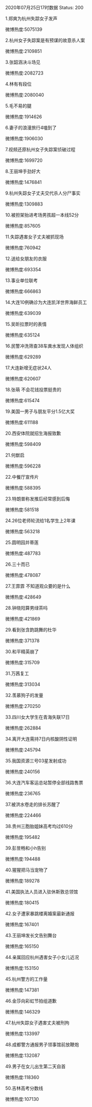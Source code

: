 2020年07月25日17时数据
Status: 200

1.郑爽为杭州失踪女子发声

微博热度:5075139

2.杭州女子失踪案是有预谋的故意杀人案

微博热度:2109851

3.张韶涵决斗场见

微博热度:2082723

4.林有有段位

微博热度:2080040

5.毛不易的腿

微博热度:1914626

6.妻子的浪漫旅行4嗑到了

微博热度:1906030

7.视频还原杭州女子失踪案侦破过程

微博热度:1699720

8.王丽坤手劲好大

微博热度:1476841

9.杭州失踪女子丈夫交代杀人分尸事实

微博热度:1309883

10.被担架抬进考场男孩超一本线52分

微博热度:857605

11.失踪遇害女子丈夫被抓现场

微博热度:760942

12.送给女朋友的衣服

微博热度:693354

13.事业单位联考

微博热度:666863

14.大连10例确诊为大连凯洋世界海鲜员工

微博热度:639039

15.吴昕拉票时的表情

微博热度:635124

16.民警冲洗筛查38车粪水发现人体组织

微博热度:629289

17.大连新增无症状24人

微博热度:620607

18.张萌 不会花钱投票挺贵的

微博热度:615474

19.美国一男子与朋友平分1.5亿大奖

微博热度:611188

20.西安体院就招生海报致歉

微博热度:598409

21.何猷启

微博热度:596228

22.中餐厅宣传片

微博热度:588395

23.特朗普称发推后经常感到后悔

微博热度:581518

24.26位老师轮流给1名学生上2年课

微博热度:563218

25.圆明园并蒂莲

微博热度:487783

26.三十而已

微博热度:478087

27.王霏霏 不知道观众要的是什么

微博热度:428649

28.钟晓阳算男绿茶吗

微博热度:421869

29.看到张含韵跳舞的杜华

微博热度:371378

30.和平精英崩了

微博热度:315709

31.万茜复工

微博热度:313034

32.羡慕狗子的发量

微博热度:270250

33.四川女大学生在青海失联17日

微博热度:262884

34.离开大连需持7日内核酸阴性证明

微博热度:245794

35.我国资源三号03星发射成功

微博热度:240156

36.大连汽车客运总站暂停全部线路售票

微博热度:236765

37.被洪水卷走的排长苏醒了

微博热度:224466

38.贵州三胞胎姐妹高考均过610分

微博热度:195482

39.彭昱畅和小h告别

微博热度:194488

40.猩猩把马当宠物了

微博热度:189278

41.美国执法人员进入驻休斯敦总领馆

微博热度:180415

42.女子遭家暴跳楼离婚案最新通报

微博热度:167401

43.王丽坤发长文告别舞台

微博热度:165150

44.亲属回应杭州遇害女子小女儿近况

微博热度:153150

45.杭州警方的工作量

微博热度:147381

46.金莎向彩虹节拍组道歉

微博热度:146329

47.杭州失踪女子遇害丈夫被刑拘

微博热度:133997

48.成都警方通报男子领事馆前放鞭炮

微博热度:132087

49.男子在女儿出生第二天自首

微博热度:118360

50.吉林高考分数线

微博热度:107130

